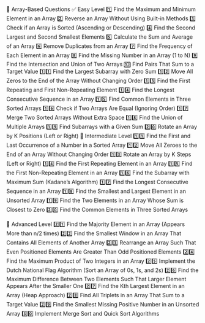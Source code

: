 🔹 Array-Based Questions
✅ Easy Level
1️⃣ Find the Maximum and Minimum Element in an Array
2️⃣ Reverse an Array Without Using Built-in Methods
3️⃣ Check if an Array is Sorted (Ascending or Descending)
4️⃣ Find the Second Largest and Second Smallest Elements
5️⃣ Calculate the Sum and Average of an Array
6️⃣ Remove Duplicates from an Array
7️⃣ Find the Frequency of Each Element in an Array
8️⃣ Find the Missing Number in an Array (1 to N)
9️⃣ Find the Intersection and Union of Two Arrays
🔟 Find Pairs That Sum to a Target Value
1️⃣1️⃣ Find the Largest Subarray with Zero Sum
1️⃣2️⃣ Move All Zeros to the End of the Array Without Changing Order
1️⃣3️⃣ Find the First Repeating and First Non-Repeating Element
1️⃣4️⃣ Find the Longest Consecutive Sequence in an Array
1️⃣5️⃣ Find Common Elements in Three Sorted Arrays
1️⃣6️⃣ Check if Two Arrays Are Equal (Ignoring Order)
1️⃣7️⃣ Merge Two Sorted Arrays Without Extra Space
1️⃣8️⃣ Find the Union of Multiple Arrays
1️⃣9️⃣ Find Subarrays with a Given Sum
2️⃣0️⃣ Rotate an Array by K Positions (Left or Right)
🔹 Intermediate Level
1️⃣1️⃣ Find the First and Last Occurrence of a Number in a Sorted Array
1️⃣2️⃣ Move All Zeroes to the End of an Array Without Changing Order
1️⃣3️⃣ Rotate an Array by K Steps (Left or Right)
1️⃣4️⃣ Find the First Repeating Element in an Array
1️⃣5️⃣ Find the First Non-Repeating Element in an Array
1️⃣6️⃣ Find the Subarray with Maximum Sum (Kadane’s Algorithm)
1️⃣7️⃣ Find the Longest Consecutive Sequence in an Array
1️⃣8️⃣ Find the Smallest and Largest Element in an Unsorted Array
1️⃣9️⃣ Find the Two Elements in an Array Whose Sum is Closest to Zero
2️⃣0️⃣ Find the Common Elements in Three Sorted Arrays

🔹 Advanced Level
2️⃣1️⃣ Find the Majority Element in an Array (Appears More than n/2 times)
2️⃣2️⃣ Find the Smallest Window in an Array That Contains All Elements of Another Array
2️⃣3️⃣ Rearrange an Array Such That Even Positioned Elements Are Greater Than Odd Positioned Elements
2️⃣4️⃣ Find the Maximum Product of Two Integers in an Array
2️⃣5️⃣ Implement the Dutch National Flag Algorithm (Sort an Array of 0s, 1s, and 2s)
2️⃣6️⃣ Find the Maximum Difference Between Two Elements Such That Larger Element Appears After the Smaller One
2️⃣7️⃣ Find the Kth Largest Element in an Array (Heap Approach)
2️⃣8️⃣ Find All Triplets in an Array That Sum to a Target Value
2️⃣9️⃣ Find the Smallest Missing Positive Number in an Unsorted Array
3️⃣0️⃣ Implement Merge Sort and Quick Sort Algorithms